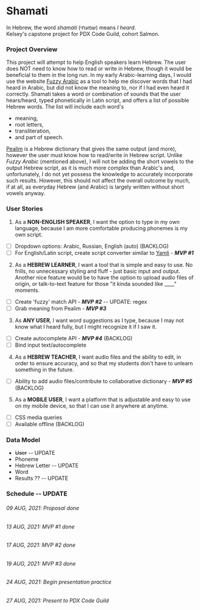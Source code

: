 # Shamati
In Hebrew, the word *shamati* (שמעתי) means *I heard*.  
Kelsey's capstone project for PDX Code Guild, cohort Salmon.

### Project Overview
This project will attempt to help English speakers learn Hebrew. The user does NOT need to know how to read or write in Hebrew, though it would be beneficial to them in the long run. In my early Arabic-learning days, I would use the website [Fuzzy Arabic](http://fuzzyarabic.herokuapp.com/) as a tool to help me discover words that I had heard in Arabic, but did not know the meaning to, nor if I had even heard it correctly. Shamati takes a word or combination of sounds that the user hears/heard, typed phonetically in Latin script, and offers a list of possible Hebrew words. The list will include each word's 

* meaning, 
* root letters, 
* transliteration, 
* and part of speech.

[Pealim](https://www.pealim.com/) is a Hebrew dictionary that gives the same output (and more), however the user must know how to read/write in Hebrew script. Unlike *Fuzzy Arabic* (mentioned above), I will not be adding the short vowels to the output Hebrew script, as it is much more complex than Arabic's and, unfortunately, I do not yet possess the knowledge to accurately incorporate such results. However, this should not affect the overall outcome by much, if at all, as everyday Hebrew (and Arabic) is largely written without short vowels anyway.

### User Stories
1. As a **NON-ENGLISH SPEAKER**, I want the option to type in my own language, because I am more comfortable producing phonemes is my own script. 
- [ ] Dropdown options: Arabic, Russian, English (auto) (BACKLOG)
- [ ] For English/Latin script, create script converter similar to [Yamli](https://www.yamli.com/api/docs/#1.1) - ***MVP #1***
2. As a **HEBREW LEARNER**, I want a tool that is simple and easy to use. No frills, no unnecessary styling and fluff - just basic input and output. Another nice feature would be to have the option to upload audio files of origin, or talk-to-text feature for those "it kinda sounded like ____" moments.
- [ ] Create 'fuzzy' match API - ***MVP #2*** -- UPDATE: regex
- [ ] Grab meaning from Pealim - ***MVP #3***
3. As **ANY USER**, I want word suggestions as I type, because I may not know what I heard fully, but I might recognize it if I saw it.
- [ ] Create autocomplete API - ***MVP #4*** (BACKLOG)
- [ ] Bind input text/autocomplete
4. As a **HEBREW TEACHER**, I want audio files and the ability to edit, in order to ensure accuracy, and so that my students don't have to unlearn something in the future. 
- [ ] Ability to add audio files/contribute to collaborative dictionary - ***MVP #5*** (BACKLOG)
5. As a **MOBILE USER**, I want a platform that is adjustable and easy to use on my mobile device, so that I can use it anywhere at anytime.
- [ ] CSS media queries
- [ ] Available offline (BACKLOG)

### Data Model
* ~~User~~ -- UPDATE
* Phoneme
* Hebrew Letter -- UPDATE
* Word
* Results ?? -- UPDATE

### Schedule -- UPDATE
###### 09 AUG, 2021: Proposal done
###### 13 AUG, 2021: MVP #1 done 
###### 17 AUG, 2021: MVP #2 done
###### 19 AUG, 2021: MVP #3 done
###### 24 AUG, 2021: Begin presentation practice
###### 27 AUG, 2021: Present to PDX Code Guild
